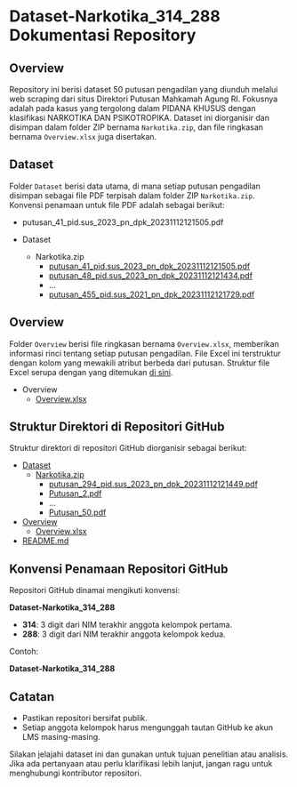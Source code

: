 # Dataset-Narkotika_314_288 Dokumentasi Repository

## **Overview**

Repository ini berisi dataset 50 putusan pengadilan yang diunduh melalui web scraping dari situs Direktori Putusan Mahkamah Agung RI. Fokusnya adalah pada kasus yang tergolong dalam PIDANA KHUSUS dengan klasifikasi NARKOTIKA DAN PSIKOTROPIKA. Dataset ini diorganisir dan disimpan dalam folder ZIP bernama `Narkotika.zip`, dan file ringkasan bernama `Overview.xlsx` juga disertakan.

## **Dataset**

Folder `Dataset` berisi data utama, di mana setiap putusan pengadilan disimpan sebagai file PDF terpisah dalam folder ZIP `Narkotika.zip`. Konvensi penamaan untuk file PDF adalah sebagai berikut:

- putusan_41_pid.sus_2023_pn_dpk_20231112121505.pdf

- Dataset
  - Narkotika.zip
    - [putusan_41_pid.sus_2023_pn_dpk_20231112121505.pdf]([Dataset/Narkotika.zip/putusan_294_pid.sus_2023_pn_dpk_20231112121449.pd](https://github.com/delananda30/Dataset-Putusan-Pidana-Khusus/tree/main/Dataset)f)
    - [putusan_48_pid.sus_2023_pn_dpk_20231112121434.pdf]([Dataset/Narkotika.zip/Putusan_2.pdf](https://github.com/delananda30/Dataset-Putusan-Pidana-Khusus/tree/main/Dataset))
    - ...
    - [putusan_455_pid.sus_2021_pn_dpk_20231112121729.pdf]([Dataset/Narkotika.zip/Putusan_50.pdf](https://github.com/delananda30/Dataset-Putusan-Pidana-Khusus/tree/main/Dataset))

## **Overview**

Folder `Overview` berisi file ringkasan bernama `Overview.xlsx`, memberikan informasi rinci tentang setiap putusan pengadilan. File Excel ini terstruktur dengan kolom yang mewakili atribut berbeda dari putusan. Struktur file Excel serupa dengan yang ditemukan [di sini](https://docs.google.com/spreadsheets/d/14AQIJ2DX3Ix_kxvXn4OSjwiSNWID4Fa3CARoE8E7ces/edit?usp=sharing).

- Overview
  - [Overview.xlsx](Overview/Overview.xlsx)

## **Struktur Direktori di Repositori GitHub**

Struktur direktori di repositori GitHub diorganisir sebagai berikut:

- [Dataset](Dataset)
  - [Narkotika.zip](Dataset/Narkotika.zip)
    - [putusan_294_pid.sus_2023_pn_dpk_20231112121449.pdf](Dataset/Narkotika.zip/putusan_294_pid.sus_2023_pn_dpk_20231112121449.pdf)
    - [Putusan_2.pdf](Dataset/Narkotika.zip/Putusan_2.pdf)
    - ...
    - [Putusan_50.pdf](Dataset/Narkotika.zip/Putusan_50.pdf)
- [Overview](Overview)
  - [Overview.xlsx](Overview/Overview.xlsx)
- [README.md](README.md)

## **Konvensi Penamaan Repositori GitHub**

Repositori GitHub dinamai mengikuti konvensi:

**Dataset-Narkotika_314_288**

- **314**: 3 digit dari NIM terakhir anggota kelompok pertama.
- **288**: 3 digit dari NIM terakhir anggota kelompok kedua.

Contoh:

**Dataset-Narkotika_314_288**

## **Catatan**

- Pastikan repositori bersifat publik.
- Setiap anggota kelompok harus mengunggah tautan GitHub ke akun LMS masing-masing.

Silakan jelajahi dataset ini dan gunakan untuk tujuan penelitian atau analisis. Jika ada pertanyaan atau perlu klarifikasi lebih lanjut, jangan ragu untuk menghubungi kontributor repositori.
